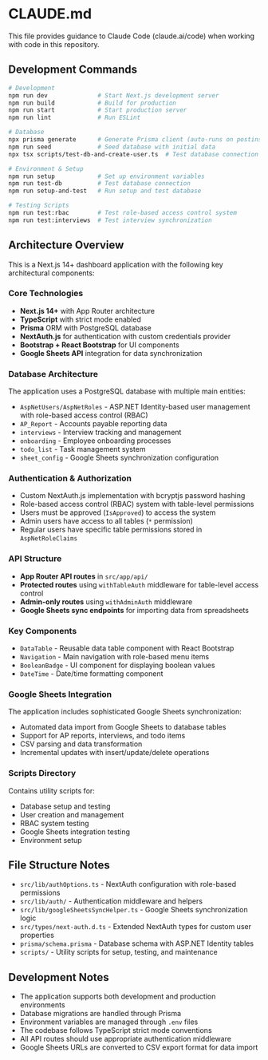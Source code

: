 # CLAUDE.md

This file provides guidance to Claude Code (claude.ai/code) when working with code in this repository.

## Development Commands

```bash
# Development
npm run dev              # Start Next.js development server
npm run build            # Build for production
npm run start            # Start production server
npm run lint             # Run ESLint

# Database
npx prisma generate      # Generate Prisma client (auto-runs on postinstall)
npm run seed             # Seed database with initial data
npx tsx scripts/test-db-and-create-user.ts  # Test database connection and create user

# Environment & Setup
npm run setup            # Set up environment variables
npm run test-db          # Test database connection
npm run setup-and-test   # Run setup and test database

# Testing Scripts
npm run test:rbac        # Test role-based access control system
npm run test:interviews  # Test interview synchronization
```

## Architecture Overview

This is a Next.js 14+ dashboard application with the following key architectural components:

### Core Technologies
- **Next.js 14+** with App Router architecture
- **TypeScript** with strict mode enabled
- **Prisma** ORM with PostgreSQL database
- **NextAuth.js** for authentication with custom credentials provider
- **Bootstrap + React Bootstrap** for UI components
- **Google Sheets API** integration for data synchronization

### Database Architecture
The application uses a PostgreSQL database with multiple main entities:
- `AspNetUsers/AspNetRoles` - ASP.NET Identity-based user management with role-based access control (RBAC)
- `AP_Report` - Accounts payable reporting data
- `interviews` - Interview tracking and management
- `onboarding` - Employee onboarding processes
- `todo_list` - Task management system
- `sheet_config` - Google Sheets synchronization configuration

### Authentication & Authorization
- Custom NextAuth.js implementation with bcryptjs password hashing
- Role-based access control (RBAC) system with table-level permissions
- Users must be approved (`IsApproved`) to access the system
- Admin users have access to all tables (`*` permission)
- Regular users have specific table permissions stored in `AspNetRoleClaims`

### API Structure
- **App Router API routes** in `src/app/api/`
- **Protected routes** using `withTableAuth` middleware for table-level access control
- **Admin-only routes** using `withAdminAuth` middleware
- **Google Sheets sync endpoints** for importing data from spreadsheets

### Key Components
- `DataTable` - Reusable data table component with React Bootstrap
- `Navigation` - Main navigation with role-based menu items
- `BooleanBadge` - UI component for displaying boolean values
- `DateTime` - Date/time formatting component

### Google Sheets Integration
The application includes sophisticated Google Sheets synchronization:
- Automated data import from Google Sheets to database tables
- Support for AP reports, interviews, and todo items
- CSV parsing and data transformation
- Incremental updates with insert/update/delete operations

### Scripts Directory
Contains utility scripts for:
- Database setup and testing
- User creation and management
- RBAC system testing
- Google Sheets integration testing
- Environment setup

## File Structure Notes

- `src/lib/authOptions.ts` - NextAuth configuration with role-based permissions
- `src/lib/auth/` - Authentication middleware and helpers
- `src/lib/googleSheetsSyncHelper.ts` - Google Sheets synchronization logic
- `src/types/next-auth.d.ts` - Extended NextAuth types for custom user properties
- `prisma/schema.prisma` - Database schema with ASP.NET Identity tables
- `scripts/` - Utility scripts for setup, testing, and maintenance

## Development Notes

- The application supports both development and production environments
- Database migrations are handled through Prisma
- Environment variables are managed through `.env` files
- The codebase follows TypeScript strict mode conventions
- All API routes should use appropriate authentication middleware
- Google Sheets URLs are converted to CSV export format for data import